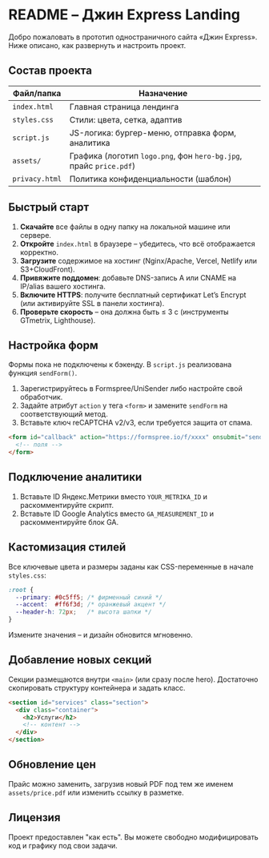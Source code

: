 # README – Джин Express Landing

Добро пожаловать в прототип одностраничного сайта «Джин Express». Ниже описано, как развернуть и настроить проект.

## Состав проекта

| Файл/папка        | Назначение                                   |
|-------------------|----------------------------------------------|
| `index.html`      | Главная страница лендинга                    |
| `styles.css`      | Стили: цвета, сетка, адаптив                 |
| `script.js`       | JS-логика: бургер-меню, отправка форм, аналитика |
| `assets/`         | Графика (логотип `logo.png`, фон `hero-bg.jpg`, прайс `price.pdf`) |
| `privacy.html`    | Политика конфиденциальности (шаблон)         |

## Быстрый старт

1. **Скачайте** все файлы в одну папку на локальной машине или сервере.
2. **Откройте** `index.html` в браузере – убедитесь, что всё отображается корректно.
3. **Загрузите** содержимое на хостинг (Nginx/Apache, Vercel, Netlify или S3+CloudFront).
4. **Привяжите поддомен**: добавьте DNS-запись A или CNAME на IP/alias вашего хостинга.
5. **Включите HTTPS**: получите бесплатный сертификат Let’s Encrypt (или активируйте SSL в панели хостинга).
6. **Проверьте скорость** – она должна быть ≤ 3 с (инструменты GTmetrix, Lighthouse).

## Настройка форм

Формы пока не подключены к бэкенду. В `script.js` реализована функция `sendForm()`.

1. Зарегистрируйтесь в Formspree/UniSender либо настройте свой обработчик.
2. Задайте атрибут `action` у тега `<form>` и замените `sendForm` на соответствующий метод.
3. Вставьте ключ reCAPTCHA v2/v3, если требуется защита от спама.

```html
<form id="callback" action="https://formspree.io/f/xxxx" onsubmit="sendForm(event,'callback')">
  <!-- поля -->
</form>
```

## Подключение аналитики

1. Вставьте ID Яндекс.Метрики вместо `YOUR_METRIKA_ID` и раскомментируйте скрипт.
2. Вставьте ID Google Analytics вместо `GA_MEASUREMENT_ID` и раскомментируйте блок GA.

## Кастомизация стилей

Все ключевые цвета и размеры заданы как CSS-переменные в начале `styles.css`:

```css
:root {
  --primary: #0c5ff5; /* фирменный синий */
  --accent:  #ff6f3d; /* оранжевый акцент */
  --header-h: 72px;   /* высота шапки */
}
```

Измените значения – и дизайн обновится мгновенно.

## Добавление новых секций

Секции размещаются внутри `<main>` (или сразу после hero). Достаточно скопировать структуру контейнера и задать класс.

```html
<section id="services" class="section">
  <div class="container">
    <h2>Услуги</h2>
    <!-- контент -->
  </div>
</section>
```

## Обновление цен

Прайс можно заменить, загрузив новый PDF под тем же именем `assets/price.pdf` или изменить ссылку в разметке.

## Лицензия

Проект предоставлен "как есть". Вы можете свободно модифицировать код и графику под свои задачи.
